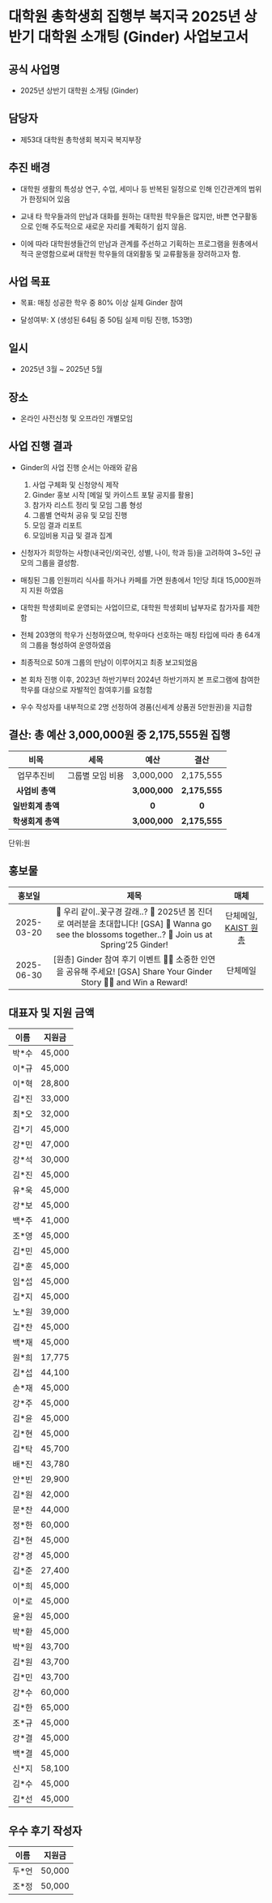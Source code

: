 대학원 총학생회 집행부 복지국 2025년 상반기 대학원 소개팅 (Ginder) 사업보고서
===

## 공식 사업명

- 2025년 상반기 대학원 소개팅 (Ginder)

## 담당자

- 제53대 대학원 총학생회 복지국 복지부장

## 추진 배경

- 대학원 생활의 특성상 연구, 수업, 세미나 등 반복된 일정으로 인해 인간관계의 범위가 한정되어 있음

- 교내 타 학우들과의 만남과 대화를 원하는 대학원 학우들은 많지만, 바쁜 연구활동으로 인해 주도적으로 새로운 자리를 계획하기 쉽지 않음.

- 이에 따라 대학원생들간의 만남과 관계를 주선하고 기획하는 프로그램을 원총에서 적극 운영함으로써 대학원 학우들의 대외활동 및 교류활동을 장려하고자 함.

## 사업 목표

- 목표: 매칭 성공한 학우 중 80% 이상 실제 Ginder 참여

- 달성여부: X (생성된 64팀 중 50팀 실제 미팅 진행, 153명)

## 일시

- 2025년 3월 ~ 2025년 5월

## 장소

- 온라인 사전신청 및 오프라인 개별모임

## 사업 진행 결과

- Ginder의 사업 진행 순서는 아래와 같음

  1. 사업 구체화 및 신청양식 제작 <br/>
  2. Ginder 홍보 시작 [메일 및 카이스트 포탈 공지를 활용] <br/>
  3. 참가자 리스트 정리 및 모임 그룹 형성 <br/>
  4. 그룹별 연락처 공유 및 모임 진행 <br/>
  5. 모임 결과 리포트 <br/>
  6. 모임비용 지급 및 결과 집계

- 신청자가 희망하는 사항(내국인/외국인, 성별, 나이, 학과 등)을 고려하여 3~5인 규모의 그룹을 결성함.

- 매칭된 그룹 인원끼리 식사를 하거나 카페를 가면 원총에서 1인당 최대 15,000원까지 지원 하였음

- 대학원 학생회비로 운영되는 사업이므로, 대학원 학생회비 납부자로 참가자를 제한함

- 전체 203명의 학우가 신청하였으며, 학우마다 선호하는 매칭 타입에 따라 총 64개의 그룹을 형성하여 운영하였음

- 최종적으로 50개 그룹의 만남이 이루어지고 최종 보고되었음

- 본 회차 진행 이후, 2023년 하반기부터 2024년 하반기까지 본 프로그램에 참여한 학우를 대상으로 자발적인 참여후기를 요청함

- 우수 작성자를 내부적으로 2명 선정하여 경품(신세계 상품권 5만원권)을 지급함

## 결산: 총 예산 3,000,000원 중 2,175,555원 집행

| **비목** | **세목** | **예산** | **결산** |
|:----------:|:------------:|:--------:|:--------:|
| 업무추진비 | 그룹별 모임 비용 | 3,000,000 | 2,175,555 |
| **사업비 총액** || **3,000,000** | **2,175,555** |
| **일반회계 총액** | | **0** | **0** |
| **학생회계 총액** | | **3,000,000** | **2,175,555** |

단위:원

## 홍보물

| **홍보일** | **제목** | **매체** |
|:----------:|:------------:|:--------:|
|2025-03-20|🌸 우리 같이..꽃구경 갈래..? 🌸 2025년 봄 진더로 여러분을 초대합니다! [GSA] 🌸 Wanna go see the blossoms together..? 🌸 Join us at Spring’25 Ginder!|단체메일, [KAIST 원총](https://gsa.kaist.ac.kr/notice/263594?page=3)|
|2025-06-30|[원총] Ginder 참여 후기 이벤트 💬💕 소중한 인연을 공유해 주세요! [GSA] Share Your Ginder Story 💬💕 and Win a Reward!|단체메일|

## 대표자 및 지원 금액

|**이름**|**지원금**|
|:----------:|:------------:|
|박*수|45,000|
|이*규|45,000|
|이*혁|28,800|
|김*진|33,000|
|최*오|32,000|
|김*기|45,000|
|강*민|47,000|
|강*석|30,000|
|김*진|45,000|
|유*욱|45,000|
|강*보|45,000|
|백*주|41,000|
|조*영|45,000|
|김*민|45,000|
|김*훈|45,000|
|임*섭|45,000|
|김*지|45,000|
|노*원|39,000|
|김*찬|45,000|
|백*재|45,000|
|원*희|17,775|
|김*섭|44,100|
|손*재|45,000|
|강*주|45,000|
|김*윤|45,000|
|김*현|45,000|
|김*탁|45,700|
|배*진|43,780|
|안*빈|29,900|
|김*원|42,000|
|문*찬|44,000|
|정*한|60,000|
|김*현|45,000|
|강*경|45,000|
|김*준|27,400|
|이*희|45,000|
|이*로|45,000|
|윤*원|45,000|
|박*환|45,000|
|박*원|43,700|
|김*원|43,700|
|김*민|43,700|
|강*수|60,000|
|김*한|65,000|
|조*규|45,000|
|강*결|45,000|
|백*결|45,000|
|신*지|58,100|
|김*수|45,000|
|김*선|45,000|


## 우수 후기 작성자

| **이름** | **지원금** |
|:----------:|:------------:|
|  두*언  |  50,000 |
|  조*정  |  50,000 |

